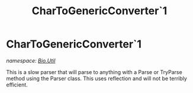 ﻿---
title: CharToGenericConverter`1
---

# CharToGenericConverter`1
_namespace: [Bio.Util](N-Bio.Util.html)_

This is a slow parser that will parse to anything with a Parse or TryParse method using the Parser class. This uses reflection and will not
 be terribly efficient.




